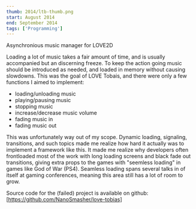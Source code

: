 ```yaml
---
thumb: 2014/ltb-thumb.png
start: August 2014
end: September 2014
tags: ['Programming']
---
```


Asynchronious music manager for LOVE2D

<!-- more -->

Loading a lot of music takes a fair amount of time,  and is usually accompanied but an discerning freeze. To keep the action going music should be introduced as needed, and loaded in memory without causing slowdowns. This was the goal of LOVE Tobais, and there were only a few functions I aimed to implement:

* loading/unloading music  
* playing/pausing music  
* stopping music  
* increase/decrease music volume  
* fading music in  
* fading music out  

This was unfortunately way out of my scope. Dynamic loading, signaling, transitions, and such topics made me realize how hard it actually was to implement a framework like this. It made me realize why developers often frontloaded most of the work with long loading screens and black fade out transitions, giving extra props to the games with "seemless loading" in games like God of War (PS4). Seamless loading spans several talks in of itself at gaming conferences, meaning this area still has a lot of room to grow.

Source code for the (failed) project is available on github: [https://github.com/NanoSmasher/love-tobias]